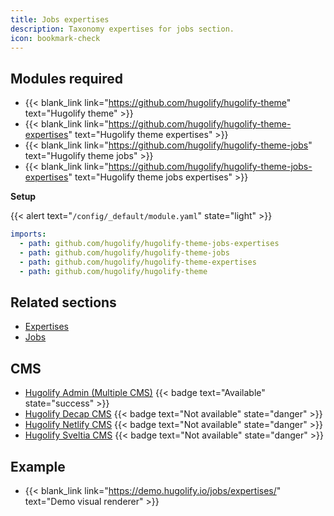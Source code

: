 ```yaml
---
title: Jobs expertises
description: Taxonomy expertises for jobs section.
icon: bookmark-check
---
```


## Modules required

- {{< blank_link link="https://github.com/hugolify/hugolify-theme" text="Hugolify theme" >}}
- {{< blank_link link="https://github.com/hugolify/hugolify-theme-expertises" text="Hugolify theme expertises" >}}
- {{< blank_link link="https://github.com/hugolify/hugolify-theme-jobs" text="Hugolify theme jobs" >}}
- {{< blank_link link="https://github.com/hugolify/hugolify-theme-jobs-expertises" text="Hugolify theme jobs expertises" >}}

**Setup**

{{< alert text="`/config/_default/module.yaml`" state="light" >}}

```yml
imports:
  - path: github.com/hugolify/hugolify-theme-jobs-expertises
  - path: github.com/hugolify/hugolify-theme-jobs
  - path: github.com/hugolify/hugolify-theme-expertises
  - path: github.com/hugolify/hugolify-theme
```

## Related sections

- [Expertises](/docs/sections/expertises/)
- [Jobs](/docs/sections/jobs/)

## CMS

- [Hugolify Admin (Multiple CMS)](/docs/cms/admin/) {{< badge text="Available" state="success" >}}
- [Hugolify Decap CMS](/docs/cms/decap-cms/) {{< badge text="Not available" state="danger" >}}
- [Hugolify Netlify CMS](/docs/cms/netlify-cms/) {{< badge text="Not available" state="danger" >}}
- [Hugolify Sveltia CMS](/docs/cms/sveltia-cms/) {{< badge text="Not available" state="danger" >}}


## Example

- {{< blank_link link="https://demo.hugolify.io/jobs/expertises/" text="Demo visual renderer" >}}
